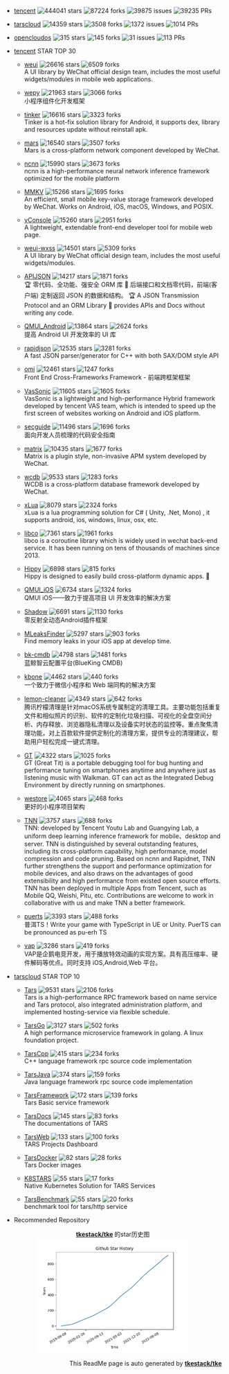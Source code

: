 
+ [tencent](https://github.com/tencent)
![444041 stars](https://img.shields.io/badge/Stars-444041-green)
![87224 forks](https://img.shields.io/badge/Forks-87224-green)
![39875 issues](https://img.shields.io/badge/Issues-39875-green)
![39235 PRs](https://img.shields.io/badge/PRs-39235-green)

+ [tarscloud](https://github.com/tarscloud)
![14359 stars](https://img.shields.io/badge/Stars-14359-green)
![3508 forks](https://img.shields.io/badge/Forks-3508-green)
![1372 issues](https://img.shields.io/badge/Issues-1372-green)
![1014 PRs](https://img.shields.io/badge/PRs-1014-green)

+ [opencloudos](https://github.com/opencloudos)
![315 stars](https://img.shields.io/badge/Stars-315-green)
![145 forks](https://img.shields.io/badge/Forks-145-green)
![31 issues](https://img.shields.io/badge/Issues-31-green)
![113 PRs](https://img.shields.io/badge/PRs-113-green)



+ [tencent](https://github.com/tencent) STAR TOP 30
    
    + [weui](https://github.com/tencent/weui) 
    ![26616 stars](https://img.shields.io/badge/Stars-26616-green)
    ![6509 forks](https://img.shields.io/badge/Forks-6509-green)  
    A UI library by WeChat official design team, includes the most useful widgets/modules in mobile web applications.
    
    + [wepy](https://github.com/tencent/wepy) 
    ![21963 stars](https://img.shields.io/badge/Stars-21963-green)
    ![3066 forks](https://img.shields.io/badge/Forks-3066-green)  
    小程序组件化开发框架
    
    + [tinker](https://github.com/tencent/tinker) 
    ![16616 stars](https://img.shields.io/badge/Stars-16616-green)
    ![3323 forks](https://img.shields.io/badge/Forks-3323-green)  
    Tinker is a hot-fix solution library for Android, it supports dex, library and resources update without reinstall apk.
    
    + [mars](https://github.com/tencent/mars) 
    ![16540 stars](https://img.shields.io/badge/Stars-16540-green)
    ![3507 forks](https://img.shields.io/badge/Forks-3507-green)  
    Mars is a cross-platform network component  developed by WeChat.
    
    + [ncnn](https://github.com/tencent/ncnn) 
    ![15990 stars](https://img.shields.io/badge/Stars-15990-green)
    ![3673 forks](https://img.shields.io/badge/Forks-3673-green)  
    ncnn is a high-performance neural network inference framework optimized for the mobile platform
    
    + [MMKV](https://github.com/tencent/MMKV) 
    ![15266 stars](https://img.shields.io/badge/Stars-15266-green)
    ![1695 forks](https://img.shields.io/badge/Forks-1695-green)  
    An efficient, small mobile key-value storage framework developed by WeChat. Works on Android, iOS, macOS, Windows, and POSIX.
    
    + [vConsole](https://github.com/tencent/vConsole) 
    ![15260 stars](https://img.shields.io/badge/Stars-15260-green)
    ![2951 forks](https://img.shields.io/badge/Forks-2951-green)  
    A lightweight, extendable front-end developer tool for mobile web page.
    
    + [weui-wxss](https://github.com/tencent/weui-wxss) 
    ![14501 stars](https://img.shields.io/badge/Stars-14501-green)
    ![5309 forks](https://img.shields.io/badge/Forks-5309-green)  
    A UI library by WeChat official design team, includes the most useful widgets/modules.
    
    + [APIJSON](https://github.com/tencent/APIJSON) 
    ![14217 stars](https://img.shields.io/badge/Stars-14217-green)
    ![1871 forks](https://img.shields.io/badge/Forks-1871-green)  
    🏆 零代码、全功能、强安全 ORM 库 🚀 后端接口和文档零代码，前端(客户端) 定制返回 JSON 的数据和结构。 🏆 A JSON Transmission Protocol and an ORM Library 🚀  provides APIs and Docs without writing any code.
    
    + [QMUI_Android](https://github.com/tencent/QMUI_Android) 
    ![13864 stars](https://img.shields.io/badge/Stars-13864-green)
    ![2624 forks](https://img.shields.io/badge/Forks-2624-green)  
    提高 Android UI 开发效率的 UI 库
    
    + [rapidjson](https://github.com/tencent/rapidjson) 
    ![12535 stars](https://img.shields.io/badge/Stars-12535-green)
    ![3281 forks](https://img.shields.io/badge/Forks-3281-green)  
    A fast JSON parser/generator for C++ with both SAX/DOM style API
    
    + [omi](https://github.com/tencent/omi) 
    ![12461 stars](https://img.shields.io/badge/Stars-12461-green)
    ![1247 forks](https://img.shields.io/badge/Forks-1247-green)  
     Front End Cross-Frameworks Framework - 前端跨框架框架
    
    + [VasSonic](https://github.com/tencent/VasSonic) 
    ![11605 stars](https://img.shields.io/badge/Stars-11605-green)
    ![1605 forks](https://img.shields.io/badge/Forks-1605-green)  
    VasSonic is a lightweight and high-performance Hybrid framework developed by tencent VAS team, which is intended to speed up the first screen of websites working on Android and iOS platform. 
    
    + [secguide](https://github.com/tencent/secguide) 
    ![11496 stars](https://img.shields.io/badge/Stars-11496-green)
    ![1696 forks](https://img.shields.io/badge/Forks-1696-green)  
    面向开发人员梳理的代码安全指南
    
    + [matrix](https://github.com/tencent/matrix) 
    ![10435 stars](https://img.shields.io/badge/Stars-10435-green)
    ![1677 forks](https://img.shields.io/badge/Forks-1677-green)  
    Matrix is a plugin style, non-invasive APM system developed by WeChat.
    
    + [wcdb](https://github.com/tencent/wcdb) 
    ![9533 stars](https://img.shields.io/badge/Stars-9533-green)
    ![1283 forks](https://img.shields.io/badge/Forks-1283-green)  
    WCDB is a cross-platform database framework developed by WeChat.
    
    + [xLua](https://github.com/tencent/xLua) 
    ![8079 stars](https://img.shields.io/badge/Stars-8079-green)
    ![2324 forks](https://img.shields.io/badge/Forks-2324-green)  
    xLua is a lua programming solution for  C# ( Unity, .Net, Mono) , it supports android, ios, windows, linux, osx, etc.
    
    + [libco](https://github.com/tencent/libco) 
    ![7361 stars](https://img.shields.io/badge/Stars-7361-green)
    ![1961 forks](https://img.shields.io/badge/Forks-1961-green)  
    libco is a coroutine library which is widely used in wechat  back-end service. It has been running on tens of thousands of machines since 2013.
    
    + [Hippy](https://github.com/tencent/Hippy) 
    ![6898 stars](https://img.shields.io/badge/Stars-6898-green)
    ![815 forks](https://img.shields.io/badge/Forks-815-green)  
    Hippy is designed to easily build cross-platform dynamic apps. 👏
    
    + [QMUI_iOS](https://github.com/tencent/QMUI_iOS) 
    ![6734 stars](https://img.shields.io/badge/Stars-6734-green)
    ![1324 forks](https://img.shields.io/badge/Forks-1324-green)  
    QMUI iOS——致力于提高项目 UI 开发效率的解决方案
    
    + [Shadow](https://github.com/tencent/Shadow) 
    ![6691 stars](https://img.shields.io/badge/Stars-6691-green)
    ![1130 forks](https://img.shields.io/badge/Forks-1130-green)  
    零反射全动态Android插件框架
    
    + [MLeaksFinder](https://github.com/tencent/MLeaksFinder) 
    ![5297 stars](https://img.shields.io/badge/Stars-5297-green)
    ![903 forks](https://img.shields.io/badge/Forks-903-green)  
    Find memory leaks in your iOS app at develop time.
    
    + [bk-cmdb](https://github.com/tencent/bk-cmdb) 
    ![4798 stars](https://img.shields.io/badge/Stars-4798-green)
    ![1481 forks](https://img.shields.io/badge/Forks-1481-green)  
    蓝鲸智云配置平台(BlueKing CMDB)
    
    + [kbone](https://github.com/tencent/kbone) 
    ![4462 stars](https://img.shields.io/badge/Stars-4462-green)
    ![440 forks](https://img.shields.io/badge/Forks-440-green)  
    一个致力于微信小程序和 Web 端同构的解决方案
    
    + [lemon-cleaner](https://github.com/tencent/lemon-cleaner) 
    ![4349 stars](https://img.shields.io/badge/Stars-4349-green)
    ![642 forks](https://img.shields.io/badge/Forks-642-green)  
    腾讯柠檬清理是针对macOS系统专属制定的清理工具。主要功能包括重复文件和相似照片的识别、软件的定制化垃圾扫描、可视化的全盘空间分析、内存释放、浏览器隐私清理以及设备实时状态的监控等。重点聚焦清理功能，对上百款软件提供定制化的清理方案，提供专业的清理建议，帮助用户轻松完成一键式清理。
    
    + [GT](https://github.com/tencent/GT) 
    ![4322 stars](https://img.shields.io/badge/Stars-4322-green)
    ![1025 forks](https://img.shields.io/badge/Forks-1025-green)  
    GT (Great Tit) is a portable debugging tool for bug hunting and performance tuning on smartphones anytime and anywhere just as listening music with Walkman. GT can act as the Integrated Debug Environment by directly running on smartphones.
    
    + [westore](https://github.com/tencent/westore) 
    ![4065 stars](https://img.shields.io/badge/Stars-4065-green)
    ![468 forks](https://img.shields.io/badge/Forks-468-green)  
    更好的小程序项目架构
    
    + [TNN](https://github.com/tencent/TNN) 
    ![3757 stars](https://img.shields.io/badge/Stars-3757-green)
    ![688 forks](https://img.shields.io/badge/Forks-688-green)  
    TNN: developed by Tencent Youtu Lab and Guangying Lab, a uniform deep learning inference framework for mobile、desktop and server. TNN is distinguished by several outstanding features, including its cross-platform capability, high performance, model compression and code pruning. Based on ncnn and Rapidnet, TNN further strengthens the support and performance optimization for mobile devices, and also draws on the advantages of good extensibility and high performance from existed open source efforts. TNN has been deployed in multiple Apps from Tencent, such as Mobile QQ, Weishi, Pitu, etc. Contributions are welcome to work in collaborative with us and make TNN a better framework. 
    
    + [puerts](https://github.com/tencent/puerts) 
    ![3393 stars](https://img.shields.io/badge/Stars-3393-green)
    ![488 forks](https://img.shields.io/badge/Forks-488-green)  
    普洱TS！Write your game with TypeScript in UE or Unity. PuerTS can be pronounced as pu-erh TS
    
    + [vap](https://github.com/tencent/vap) 
    ![3286 stars](https://img.shields.io/badge/Stars-3286-green)
    ![419 forks](https://img.shields.io/badge/Forks-419-green)  
    VAP是企鹅电竞开发，用于播放特效动画的实现方案。具有高压缩率、硬件解码等优点。同时支持 iOS,Android,Web 平台。
    

+ [tarscloud](https://github.com/tarscloud) STAR TOP 10
    
    + [Tars](https://github.com/tarscloud/Tars) 
    ![9531 stars](https://img.shields.io/badge/Stars-9531-green)
    ![2106 forks](https://img.shields.io/badge/Forks-2106-green)  
    Tars is a high-performance RPC framework based on name service and Tars protocol, also integrated administration platform, and implemented hosting-service via flexible schedule.
    
    + [TarsGo](https://github.com/tarscloud/TarsGo) 
    ![3127 stars](https://img.shields.io/badge/Stars-3127-green)
    ![502 forks](https://img.shields.io/badge/Forks-502-green)  
    A  high performance microservice  framework  in golang. A linux foundation project.
    
    + [TarsCpp](https://github.com/tarscloud/TarsCpp) 
    ![415 stars](https://img.shields.io/badge/Stars-415-green)
    ![234 forks](https://img.shields.io/badge/Forks-234-green)  
    C++ language framework rpc source code implementation
    
    + [TarsJava](https://github.com/tarscloud/TarsJava) 
    ![374 stars](https://img.shields.io/badge/Stars-374-green)
    ![159 forks](https://img.shields.io/badge/Forks-159-green)  
    Java language framework rpc source code implementation
    
    + [TarsFramework](https://github.com/tarscloud/TarsFramework) 
    ![172 stars](https://img.shields.io/badge/Stars-172-green)
    ![139 forks](https://img.shields.io/badge/Forks-139-green)  
    Tars Basic service framework
    
    + [TarsDocs](https://github.com/tarscloud/TarsDocs) 
    ![145 stars](https://img.shields.io/badge/Stars-145-green)
    ![83 forks](https://img.shields.io/badge/Forks-83-green)  
    The documentations of TARS
    
    + [TarsWeb](https://github.com/tarscloud/TarsWeb) 
    ![133 stars](https://img.shields.io/badge/Stars-133-green)
    ![100 forks](https://img.shields.io/badge/Forks-100-green)  
    TARS Projects Dashboard
    
    + [TarsDocker](https://github.com/tarscloud/TarsDocker) 
    ![82 stars](https://img.shields.io/badge/Stars-82-green)
    ![28 forks](https://img.shields.io/badge/Forks-28-green)  
    Tars Docker  images
    
    + [K8STARS](https://github.com/tarscloud/K8STARS) 
    ![55 stars](https://img.shields.io/badge/Stars-55-green)
    ![17 forks](https://img.shields.io/badge/Forks-17-green)  
    Native Kubernetes  Solution for TARS Services
    
    + [TarsBenchmark](https://github.com/tarscloud/TarsBenchmark) 
    ![55 stars](https://img.shields.io/badge/Stars-55-green)
    ![20 forks](https://img.shields.io/badge/Forks-20-green)  
    benchmark tool for tars/http service
    


+ Recommended Repository  
<p align="center">
      <strong>
        <a href="https://github.com/tkestack/tke" target="_blank">tkestack/tke</a>
      </strong>  的star历史图
  <br>
  <img src="https://raw.githubusercontent.com/ButterAndButterfly/GithubTools/master/data/stars_history.jpg" width="350px"></img>    
</p>

<p align="right">
      This ReadMe page is auto generated by 
      <strong>
        <a href="https://github.com/tkestack/tke" target="_blank">tkestack/tke</a><br>
      </strong>   
</p>
